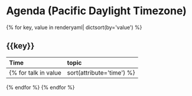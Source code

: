 # Agenda (Pacific Daylight Timezone)
{% for key, value in renderyaml| dictsort(by='value') %}
## {{key}}

|Time|topic|
| :---| :---|
{% for talk in value |sort(attribute='time') %}|{{talk['time']}}|<b>{{talk['title']}}{% if talk['binder'] %} [![Binder](https://mybinder.org/badge_logo.svg)]({{talk['binder']}}){% endif %}</b><br><br>{% if talk['abstract'] %}{{talk['abstract']}}<br><br>{% endif %}{% if talk['speaker'] %}{% for speaker in talk['speaker'] %}{{speaker['name']}}{% if speaker['twitter'] %}{% set handle = speaker['twitter'].split('@') %} [{{speaker['twitter']}}](http://twitter.com/{{handle[1]}}){% endif %}, {{speaker['job_title']}}, {{speaker['company']}}<br>{% endfor %}{% endif %}|
{% endfor %}
{% endfor %}